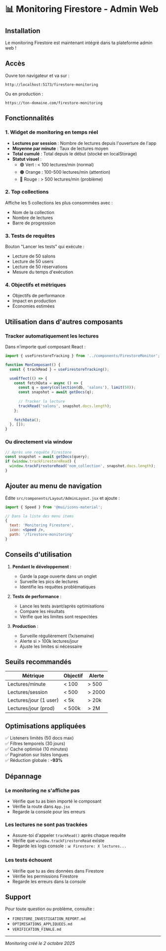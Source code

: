 # 📊 Monitoring Firestore - Admin Web

## Installation

Le monitoring Firestore est maintenant intégré dans ta plateforme admin web !

## Accès

Ouvre ton navigateur et va sur :
```
http://localhost:5173/firestore-monitoring
```

Ou en production :
```
https://ton-domaine.com/firestore-monitoring
```

## Fonctionnalités

### 1. Widget de monitoring en temps réel
- **Lectures par session** : Nombre de lectures depuis l'ouverture de l'app
- **Moyenne par minute** : Taux de lectures moyen
- **Total cumulé** : Total depuis le début (stocké en localStorage)
- **Statut visuel** :
  - 🟢 Vert : < 100 lectures/min (normal)
  - 🟠 Orange : 100-500 lectures/min (attention)
  - 🔴 Rouge : > 500 lectures/min (problème)

### 2. Top collections
Affiche les 5 collections les plus consommées avec :
- Nom de la collection
- Nombre de lectures
- Barre de progression

### 3. Tests de requêtes
Bouton "Lancer les tests" qui exécute :
- Lecture de 50 salons
- Lecture de 50 users
- Lecture de 50 réservations
- Mesure du temps d'exécution

### 4. Objectifs et métriques
- Objectifs de performance
- Impact en production
- Économies estimées

## Utilisation dans d'autres composants

### Tracker automatiquement les lectures

Dans n'importe quel composant React :

```jsx
import { useFirestoreTracking } from '../components/FirestoreMonitor';

function MonComposant() {
  const { trackRead } = useFirestoreTracking();

  useEffect(() => {
    const fetchData = async () => {
      const q = query(collection(db, 'salons'), limit(50));
      const snapshot = await getDocs(q);
      
      // Tracker la lecture
      trackRead('salons', snapshot.docs.length);
    };
    
    fetchData();
  }, []);
}
```

### Ou directement via window

```javascript
// Après une requête Firestore
const snapshot = await getDocs(query);
if (window.trackFirestoreRead) {
  window.trackFirestoreRead('nom_collection', snapshot.docs.length);
}
```

## Ajouter au menu de navigation

Édite `src/components/Layout/AdminLayout.jsx` et ajoute :

```jsx
import { Speed } from '@mui/icons-material';

// Dans la liste des menu items
{
  text: 'Monitoring Firestore',
  icon: <Speed />,
  path: '/firestore-monitoring'
}
```

## Conseils d'utilisation

1. **Pendant le développement** :
   - Garde la page ouverte dans un onglet
   - Surveille les pics de lectures
   - Identifie les requêtes problématiques

2. **Tests de performance** :
   - Lance les tests avant/après optimisations
   - Compare les résultats
   - Vérifie que les limites sont respectées

3. **Production** :
   - Surveille régulièrement (1x/semaine)
   - Alerte si > 100k lectures/jour
   - Ajuste les limites si nécessaire

## Seuils recommandés

| Métrique | Objectif | Alerte |
|----------|----------|--------|
| Lectures/minute | < 100 | > 500 |
| Lectures/session | < 500 | > 2000 |
| Lectures/jour (1 user) | < 5k | > 20k |
| Lectures/jour (prod) | < 500k | > 2M |

## Optimisations appliquées

✅ Listeners limités (50 docs max)  
✅ Filtres temporels (30 jours)  
✅ Cache optimisé (10 minutes)  
✅ Pagination sur listes longues  
✅ Réduction globale : **-93%**

## Dépannage

### Le monitoring ne s'affiche pas
- Vérifie que tu as bien importé le composant
- Vérifie la route dans `App.jsx`
- Regarde la console pour les erreurs

### Les lectures ne sont pas trackées
- Assure-toi d'appeler `trackRead()` après chaque requête
- Vérifie que `window.trackFirestoreRead` existe
- Regarde les logs console : `📊 Firestore: X lectures...`

### Les tests échouent
- Vérifie que tu as des données dans Firestore
- Vérifie les permissions Firestore
- Regarde les erreurs dans la console

## Support

Pour toute question ou problème, consulte :
- `FIRESTORE_INVESTIGATION_REPORT.md`
- `OPTIMISATIONS_APPLIQUEES.md`
- `VERIFICATION_FINALE.md`

---

*Monitoring créé le 2 octobre 2025*
